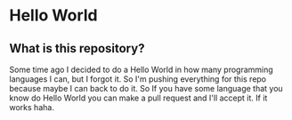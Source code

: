 # Hello World

## What is this repository?
Some time ago I decided to do a Hello World 
in how many programming languages I can, but 
I forgot it. So I'm pushing everything for this 
repo because maybe I can back to do it. So If you 
have some language that you know do Hello World you 
can make a pull request and I'll accept it. If it works haha.
